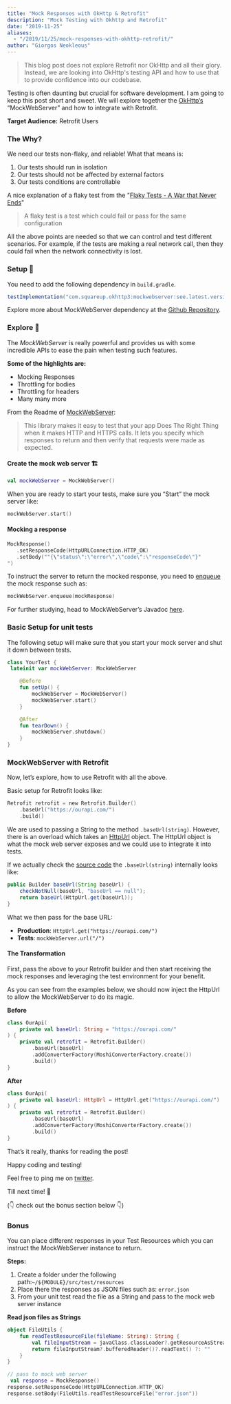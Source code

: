 ```yaml
---
title: "Mock Responses with OkHttp & Retrofit"
description: "Mock Testing with Okhttp and Retrofit"
date: "2019-11-25"
aliases:
  - "/2019/11/25/mock-responses-with-okhttp-retrofit/"
author: "Giorgos Neokleous"
---
```


> This blog post does not explore Retrofit nor OkHttp and all their glory. Instead, we are looking into OkHttp's testing API and how to use that to provide confidence into our codebase.

Testing is often daunting but crucial for software development. I am going to keep this post short and sweet. We will explore together the [OkHttp‘s](https://square.github.io/okhttp/) “MockWebServer” and how to integrate with Retrofit.

**Target Audience:** Retrofit Users

### The Why?

We need our tests non-flaky, and reliable! What that means is:

1. Our tests should run in isolation
2. Our tests should not be affected by external factors
3. Our tests conditions are controllable

A nice explanation of a flaky test from the "[Flaky Tests - A War that Never Ends](https://hackernoon.com/flaky-tests-a-war-that-never-ends-9aa32fdef359)"
> A flaky test is a test which could fail or pass for the same configuration

All the above points are needed so that we can control and test different scenarios. For example, if the tests are making a real network call, then they could fail when the network connectivity is lost.

### Setup 🔨

You need to add the following dependency in `build.gradle`.

```groovy
testImplementation("com.squareup.okhttp3:mockwebserver:see.latest.version")
```

Explore more about MockWebServer dependency at the [Github Repository](https://github.com/square/okhttp/tree/master/mockwebserver).

### Explore 🛫

The *MockWebServer* is really powerful and provides us with some incredible APIs to ease the pain when testing such features.

**Some of the highlights are:**
- Mocking Responses
- Throttling for bodies
- Throttling for headers
- Many many more

From the Readme of [MockWebServer](https://github.com/square/okhttp/tree/master/mockwebserver):
> This library makes it easy to test that your app Does The Right Thing when it makes HTTP and HTTPS calls. It lets you specify which responses to return and then verify that requests were made as expected.

#### Create the mock web server 🏗
```kotlin
val mockWebServer = MockWebServer()
```

When you are ready to start your tests, make sure you “Start” the mock server like:

```kotlin 
mockWebServer.start()
```

#### Mocking a response
```kotlin
MockResponse()
   .setResponseCode(HttpURLConnection.HTTP_OK)
   .setBody(""{\"status\":\"error\",\"code\":\"responseCode\"}"
")     
```

To instruct the server to return the mocked response, you need to [enqueue](https://square.github.io/okhttp/4.x/mockwebserver/okhttp3.mockwebserver/-mock-web-server/enqueue/) the mock response such as:
```kotlin 
mockWebServer.enqueue(mockResponse)
```

For further studying, head to MockWebServer’s Javadoc [here](https://square.github.io/okhttp/4.x/mockwebserver/okhttp3.mockwebserver/-mock-web-server/).


### Basic Setup for unit tests

The following setup will make sure that you start your mock server and shut it down between tests.

```kotlin
class YourTest {
 lateinit var mockWebServer: MockWebServer

    @Before
    fun setUp() {
        mockWebServer = MockWebServer()
        mockWebServer.start()
    }

    @After
    fun tearDown() {
        mockWebServer.shutdown()
    }
}
```

### MockWebServer with Retrofit
Now, let’s explore, how to use Retrofit with all the above.

Basic setup for Retrofit looks like:
```kotlin
Retrofit retrofit = new Retrofit.Builder()
    .baseUrl("https://ourapi.com/")
    .build()
```

We are used to passing a String to the method `.baseUrl(string)`. However, there is an overload which takes an [HttpUrl](https://square.github.io/okhttp/4.x/okhttp/okhttp3/-http-url/) object. The HttpUrl object is what the mock web server exposes and we could use to integrate it into tests.

If we actually check the [source code](https://github.com/square/retrofit/blob/master/retrofit/src/main/java/retrofit2/Retrofit.java#L490) the `.baseUrl(string)` internally looks like:

```java
public Builder baseUrl(String baseUrl) {
    checkNotNull(baseUrl, "baseUrl == null");
    return baseUrl(HttpUrl.get(baseUrl));
}
```

What we then pass for the base URL:
- **Production**: `HttpUrl.get("https://ourapi.com/")`
- **Tests**: `mockWebServer.url("/")`

#### The Transformation
First, pass the above to your Retrofit builder and then start receiving the mock responses and leveraging the test environment for your benefit.

As you can see from the examples below, we should now inject the HttpUrl to allow the MockWebServer to do its magic.

**Before**
```kotlin
class OurApi(
    private val baseUrl: String = "https://ourapi.com/"
) {
    private val retrofit = Retrofit.Builder()
        .baseUrl(baseUrl)
        .addConverterFactory(MoshiConverterFactory.create())
        .build()
}
```

**After**
```kotlin
class OurApi(
    private val baseUrl: HttpUrl = HttpUrl.get("https://ourapi.com/")
) {
    private val retrofit = Retrofit.Builder()
        .baseUrl(baseUrl)
        .addConverterFactory(MoshiConverterFactory.create())
        .build()
}
```

That’s it really, thanks for reading the post! 

Happy coding and testing!

Feel free to ping me on [twitter](https://twitter.com/neokleoys2005).

Till next time! 👋

(👇 check out the bonus section below 👇)

### Bonus
You can place different responses in your Test Resources which you can instruct the MockWebServer instance to return.

**Steps:**

1. Create a folder under the following path:`~/${MODULE}/src/test/resources`
2. Place there the responses as JSON files such as: `error.json`
3. From your unit test read the file as a String and pass to the mock web server instance

**Read json files as Strings**
```kotlin
object FileUtils {
    fun readTestResourceFile(fileName: String): String {
        val fileInputStream = javaClass.classLoader?.getResourceAsStream(fileName)
        return fileInputStream?.bufferedReader()?.readText() ?: ""
    }
}

// pass to mock web server
 val response = MockResponse()
response.setResponseCode(HttpURLConnection.HTTP_OK)
response.setBody(FileUtils.readTestResourceFile("error.json"))
```